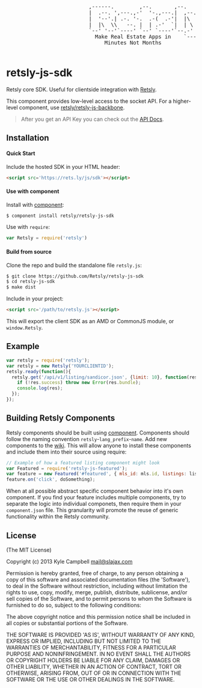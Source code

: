 <pre>
                          ,------.        ,--.       ,--.
                          |  .--. ',---.,-'  '-.,---.|  ,--. ,--.
                          |  '--'.| .-. '-.  .-(  .-'|  |\  '  /
                          |  |\  \\   --. |  | .-'  `|  | \   '
                          `--' '--'`----' `--' `----'`--.-'  /
                            Make Real Estate Apps in    `---'
                               Minutes Not Months

</pre>

# retsly-js-sdk

Retsly core SDK. Useful for clientside integration with [Retsly](http://rets.ly).

This component provides low-level access to the socket API. For a higher-level 
component, use [retsly/retsly-js-backbone](https://github.com/retsly/retsly-js-backbone).

> After you get an API Key you can check out the [API Docs](http://rets.ly/docs).

## Installation

#### Quick Start

Include the hosted SDK in your HTML header:

```html
<script src='https://rets.ly/js/sdk'></script>
```

#### Use with component

Install with [component](https://github.com/component/component):

```bash
$ component install retsly/retsly-js-sdk
```

Use with `require`:

```js
var Retsly = require('retsly')
```

#### Build from source

Clone the repo and build the standalone file `retsly.js`:

```bash
$ git clone https://github.com/Retsly/retsly-js-sdk
$ cd retsly-js-sdk
$ make dist
```

Include in your project:

```html
<script src='/path/to/retsly.js'></script>
```

This will export the client SDK as an AMD or CommonJS module, 
or `window.Retsly`.

## Example

```js
var retsly = require('retsly');
var retsly = new Retsly('YOURCLIENTID');
retsly.ready(function(){
  retsly.get('/api/v1/listing/sandicor.json', {limit: 10}, function(res){
    if (!res.success) throw new Error(res.bundle);
    console.log(res);
  });
});
```

## Building Retsly Components

Retsly components should be built using 
[component](https://github.com/component/component). Components should 
follow the naming convention `retsly`-`lang_prefix`-`name`. Add new 
components to the [wiki](https://github.com/Retsly/retsly-js-sdk/wiki/Component-List). 
This will allow anyone to install these components and include them into 
their source using require:

```js
// Example of how a featured listing component might look
var Featured = require('retsly-js-featured');
var feature = new Featured('#featured', { mls_id: mls.id, listings: listings, limit: 10 });
feature.on('click', doSomething);
```

When at all possible abstract specific component behavior into it's own 
component. If you find your feature includes multiple components, try to 
separate the logic into individual componets, then require them in your
`component.json` file. This granularity will promote the reuse of generic 
functionality within the Retsly community.

## License

(The MIT License)

Copyright (c) 2013 Kyle Campbell <mail@slajax.com>

Permission is hereby granted, free of charge, to any person obtaining a 
copy of this software and associated documentation files (the 'Software'), 
to deal in the Software without restriction, including without limitation 
the rights to use, copy, modify, merge, publish, distribute, sublicense, 
and/or sell copies of the Software, and to permit persons to whom the 
Software is furnished to do so, subject to the following conditions:

The above copyright notice and this permission notice shall be included 
in all copies or substantial portions of the Software.

THE SOFTWARE IS PROVIDED 'AS IS', WITHOUT WARRANTY OF ANY KIND, EXPRESS 
OR IMPLIED, INCLUDING BUT NOT LIMITED TO THE WARRANTIES OF MERCHANTABILITY, 
FITNESS FOR A PARTICULAR PURPOSE AND NONINFRINGEMENT. IN NO EVENT SHALL 
THE AUTHORS OR COPYRIGHT HOLDERS BE LIABLE FOR ANY CLAIM, DAMAGES OR OTHER 
LIABILITY, WHETHER IN AN ACTION OF CONTRACT, TORT OR OTHERWISE, ARISING 
FROM, OUT OF OR IN CONNECTION WITH THE SOFTWARE OR THE USE OR OTHER 
DEALINGS IN THE SOFTWARE.

